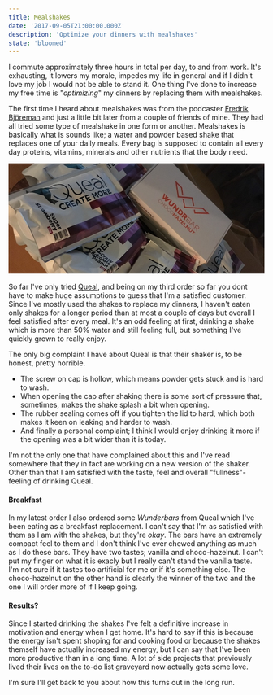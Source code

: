 ```yaml
---
title: Mealshakes
date: '2017-09-05T21:00:00.000Z'
description: 'Optimize your dinners with mealshakes'
state: 'bloomed'
---
```


I commute approximately three hours in total per day, to and from work.
It's exhausting, it lowers my morale, impedes my life in general and if I didn't love my job I would not be able to stand it. One thing I've done to increase my free time is "_optimizing_" my dinners by replacing them with mealshakes.

The first time I heard about mealshakes was from the podcaster [Fredrik Björeman](http://www.bjoreman.com) and just a little bit later from a couple of friends of mine.
They had all tried some type of mealshake in one form or another. Mealshakes is basically what is sounds like; a water and powder based shake that replaces one of your daily meals.
Every bag is supposed to contain all every day proteins, vitamins, minerals and other nutrients that the body need.

![Queal shakes and bars](./queal.jpg)

So far I've only tried [Queal](http://queal.eu), and being on my third order so far
you dont have to make huge assumptions to guess that I'm a satisfied customer.
Since I've mostly used the shakes to replace my dinners, I haven't eaten only shakes for a longer period than at most a couple of days but overall I feel satisfied after every meal. It's an odd feeling at first, drinking a shake which is more than 50% water and still feeling full, but something I've quickly grown to really enjoy.

The only big complaint I have about Queal is that their shaker is, to be honest, pretty horrible.

- The screw on cap is hollow, which means powder gets stuck and is hard to wash.
- When opening the cap after shaking there is some sort of pressure that, sometimes, makes the shake splash a bit when opening.
- The rubber sealing comes off if you tighten the lid to hard, which both makes it keen on leaking and harder to wash.
- And finally a personal complaint; I think I would enjoy drinking it more if the opening was a bit wider than it is today.

I'm not the only one that have complained about this and I've read somewhere that they in fact are working on a new version of the shaker. Other than that I am satisfied with the taste, feel and overall "fullness"-feeling of drinking Queal.

#### Breakfast

In my latest order I also ordered some _Wunderbars_ from Queal which I've been eating as a breakfast replacement. I can't say that I'm as satisfied with them as I am with the shakes, but they're _okay_. The bars have an extremely compact feel to them and I don't think I've ever chewed anything as much as I do these bars. They have two tastes; vanilla and choco-hazelnut. I can't put my finger on what it is exacly but I really can't stand the vanilla taste. I'm not sure if it tastes too artificial for me or if it's something else. The choco-hazelnut on the other hand is clearly the winner of the two and the one I will order more of if I keep going.

#### Results?

Since I started drinking the shakes I've felt a definitive increase in motivation and energy when I get home. It's hard to say if this is because the energy isn't spent shoping for and cooking food or because the shakes themself have actually increased my energy, but I can say that I've been more productive than in a long time. A lot of side projects that previously lived their lives on the to-do list graveyard now actually gets some love.

I'm sure I'll get back to you about how this turns out in the long run.
